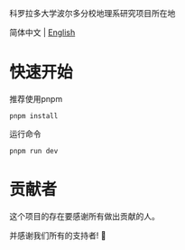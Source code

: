 科罗拉多大学波尔多分校地理系研究项目所在地

简体中文 | [English](./README.md)

# 快速开始
推荐使用pnpm

```shell
pnpm install
```  
运行命令  

```shell
pnpm run dev
```


# 贡献者

这个项目的存在要感谢所有做出贡献的人。

并感谢我们所有的支持者! 🙏

